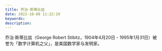 ```yaml
---
title: 乔治·斯蒂比兹
date: 2022-10-08 11:22:19
keywords:
description: 
---
```


乔治·斯蒂比兹（George Robert Stibitz，1904年4月20日 - 1995年1月31日）被誉为「数字计算机之父」，是美国数学家与发明家。

